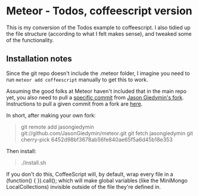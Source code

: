 # Meteor - Todos, coffeescript version

This is my conversion of the Todos example to coffeescript. I also tidied up the file structure (according to what I felt makes sense), and tweaked some of the functionality.

## Installation notes

Since the git repo doesn't include the .meteor folder, I imagine you need to run <code>meteor add coffeescript</code> manually to get this to work.

Assuming the good folks at Meteor haven't included that in the main repo yet, you also need to pull a [specific commit](https://github.com/JasonGiedymin/meteor/commit/6452d98bf3678ab56fe840ae65f5a6d45b18e353) from [Jason Giedymin's fork](https://github.com/JasonGiedymin/meteor). Instructions to pull a given commit from a fork are [here](http://stackoverflow.com/questions/6022302/pull-requests-from-other-forks-into-my-fork).

In short, after making your own fork:

  > git remote add jasongiedymin git://github.com/JasonGiedymin/meteor.git
  > git fetch jasongiedymin
  > git cherry-pick 6452d98bf3678ab56fe840ae65f5a6d45b18e353

Then install:

  > ./install.sh

If you don't do this, CoffeeScript will, by default, wrap every file in a (function() { }).call(); which will make global variables (like the MiniMongo LocalCollections) invisible outside of the file they're defined in.

